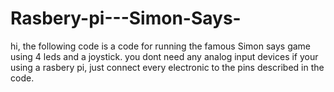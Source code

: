 # Rasbery-pi---Simon-Says-
hi, the following code is a code for running the famous Simon says game using 4 leds and a joystick.
you dont need any analog input devices if your using a rasbery pi,
just connect every electronic to the pins described in the code.

